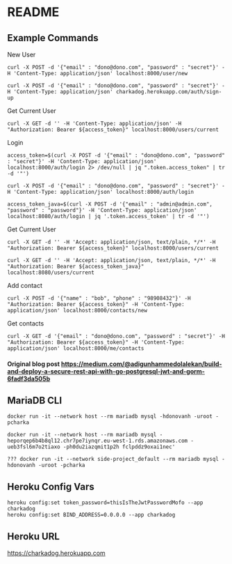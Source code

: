# README

## Example Commands

New User
```
curl -X POST -d '{"email" : "dono@dono.com", "password" : "secret"}' -H 'Content-Type: application/json' localhost:8000/user/new

curl -X POST -d '{"email" : "dono@dono.com", "password" : "secret"}' -H 'Content-Type: application/json' charkadog.herokuapp.com/auth/sign-up
```

Get Current User
```
curl -X GET -d '' -H 'Content-Type: application/json' -H "Authorization: Bearer ${access_token}" localhost:8000/users/current
```

Login
```
access_token=$(curl -X POST -d '{"email" : "dono@dono.com", "password" : "secret"}' -H 'Content-Type: application/json' localhost:8000/auth/login 2> /dev/null | jq ".token.access_token" | tr -d '"')

curl -X POST -d '{"email" : "dono@dono.com", "password" : "secret"}' -H 'Content-Type: application/json' localhost:8000/auth/login

access_token_java=$(curl -X POST -d '{"email" : "admin@admin.com", "password" : "password"}' -H 'Content-Type: application/json' localhost:8080/auth/login | jq '.token.access_token' | tr -d '"')
```

Get Current User
```
curl -X GET -d '' -H 'Accept: application/json, text/plain, */*' -H "Authorization: Bearer ${access_token}" localhost:8000/users/current

curl -X GET -d '' -H 'Accept: application/json, text/plain, */*' -H "Authorization: Bearer ${access_token_java}" localhost:8080/users/current
```


Add contact
```
curl -X POST -d '{"name" : "bob", "phone" : "98908432"}' -H "Authorization: Bearer ${access_token}" -H 'Content-Type: application/json' localhost:8000/contacts/new
```

Get contacts
```
curl -X GET -d '{"email" : "dono@dono.com", "password" : "secret"}' -H "Authorization: Bearer ${access_token}" -H 'Content-Type: application/json' localhost:8000/me/contacts
```

#### Original blog post https://medium.com/@adigunhammedolalekan/build-and-deploy-a-secure-rest-api-with-go-postgresql-jwt-and-gorm-6fadf3da505b

## MariaDB CLI
```
docker run -it --network host --rm mariadb mysql -hdonovanh -uroot -pcharka

docker run -it --network host --rm mariadb mysql -heporqep6b4b8ql12.chr7pe7iynqr.eu-west-1.rds.amazonaws.com -ueb3fsl6m7o2tiaxo -ph0du2iazqmit1p2h fclpddz9oxai1nec'

??? docker run -it --network side-project_default --rm mariadb mysql -hdonovanh -uroot -pcharka
```

## Heroku Config Vars
```
heroku config:set token_password=thisIsTheJwtPasswordMofo --app charkadog
heroku config:set BIND_ADDRESS=0.0.0.0 --app charkadog
```

## Heroku URL

https://charkadog.herokuapp.com
